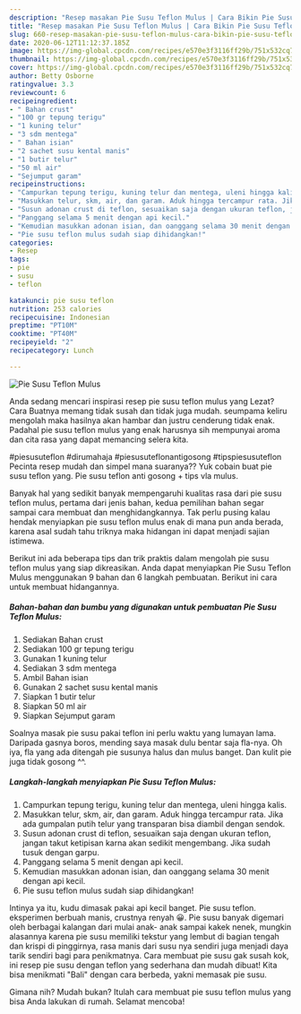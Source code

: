 ```yaml
---
description: "Resep masakan Pie Susu Teflon Mulus | Cara Bikin Pie Susu Teflon Mulus Yang Paling Enak"
title: "Resep masakan Pie Susu Teflon Mulus | Cara Bikin Pie Susu Teflon Mulus Yang Paling Enak"
slug: 660-resep-masakan-pie-susu-teflon-mulus-cara-bikin-pie-susu-teflon-mulus-yang-paling-enak
date: 2020-06-12T11:12:37.185Z
image: https://img-global.cpcdn.com/recipes/e570e3f3116ff29b/751x532cq70/pie-susu-teflon-mulus-foto-resep-utama.jpg
thumbnail: https://img-global.cpcdn.com/recipes/e570e3f3116ff29b/751x532cq70/pie-susu-teflon-mulus-foto-resep-utama.jpg
cover: https://img-global.cpcdn.com/recipes/e570e3f3116ff29b/751x532cq70/pie-susu-teflon-mulus-foto-resep-utama.jpg
author: Betty Osborne
ratingvalue: 3.3
reviewcount: 6
recipeingredient:
- " Bahan crust"
- "100 gr tepung terigu"
- "1 kuning telur"
- "3 sdm mentega"
- " Bahan isian"
- "2 sachet susu kental manis"
- "1 butir telur"
- "50 ml air"
- "Sejumput garam"
recipeinstructions:
- "Campurkan tepung terigu, kuning telur dan mentega, uleni hingga kalis."
- "Masukkan telur, skm, air, dan garam. Aduk hingga tercampur rata. Jika ada gumpalan putih telur yang transparan bisa diambil dengan sendok."
- "Susun adonan crust di teflon, sesuaikan saja dengan ukuran teflon, jangan takut ketipisan karna akan sedikit mengembang. Jika sudah tusuk dengan garpu."
- "Panggang selama 5 menit dengan api kecil."
- "Kemudian masukkan adonan isian, dan oanggang selama 30 menit dengan api kecil."
- "Pie susu teflon mulus sudah siap dihidangkan!"
categories:
- Resep
tags:
- pie
- susu
- teflon

katakunci: pie susu teflon 
nutrition: 253 calories
recipecuisine: Indonesian
preptime: "PT10M"
cooktime: "PT40M"
recipeyield: "2"
recipecategory: Lunch

---
```



![Pie Susu Teflon Mulus](https://img-global.cpcdn.com/recipes/e570e3f3116ff29b/751x532cq70/pie-susu-teflon-mulus-foto-resep-utama.jpg)

Anda sedang mencari inspirasi resep pie susu teflon mulus yang Lezat? Cara Buatnya memang tidak susah dan tidak juga mudah. seumpama keliru mengolah maka hasilnya akan hambar dan justru cenderung tidak enak. Padahal pie susu teflon mulus yang enak harusnya sih mempunyai aroma dan cita rasa yang dapat memancing selera kita.

#piesusuteflon #dirumahaja #piesusuteflonantigosong #tipspiesusuteflon Pecinta resep mudah dan simpel mana suaranya?? Yuk cobain buat pie susu teflon yang. Pie susu teflon anti gosong + tips vla mulus.

Banyak hal yang sedikit banyak mempengaruhi kualitas rasa dari pie susu teflon mulus, pertama dari jenis bahan, kedua pemilihan bahan segar sampai cara membuat dan menghidangkannya. Tak perlu pusing kalau hendak menyiapkan pie susu teflon mulus enak di mana pun anda berada, karena asal sudah tahu triknya maka hidangan ini dapat menjadi sajian istimewa.


Berikut ini ada beberapa tips dan trik praktis dalam mengolah pie susu teflon mulus yang siap dikreasikan. Anda dapat menyiapkan Pie Susu Teflon Mulus menggunakan 9 bahan dan 6 langkah pembuatan. Berikut ini cara untuk membuat hidangannya.

<!--inarticleads1-->

##### Bahan-bahan dan bumbu yang digunakan untuk pembuatan Pie Susu Teflon Mulus:

1. Sediakan  Bahan crust
1. Sediakan 100 gr tepung terigu
1. Gunakan 1 kuning telur
1. Sediakan 3 sdm mentega
1. Ambil  Bahan isian
1. Gunakan 2 sachet susu kental manis
1. Siapkan 1 butir telur
1. Siapkan 50 ml air
1. Siapkan Sejumput garam


Soalnya masak pie susu pakai teflon ini perlu waktu yang lumayan lama. Daripada gasnya boros, mending saya masak dulu bentar saja fla-nya. Oh iya, fla yang ada ditengah pie susunya halus dan mulus banget. Dan kulit pie juga tidak gosong ^^. 

<!--inarticleads2-->

##### Langkah-langkah menyiapkan Pie Susu Teflon Mulus:

1. Campurkan tepung terigu, kuning telur dan mentega, uleni hingga kalis.
1. Masukkan telur, skm, air, dan garam. Aduk hingga tercampur rata. Jika ada gumpalan putih telur yang transparan bisa diambil dengan sendok.
1. Susun adonan crust di teflon, sesuaikan saja dengan ukuran teflon, jangan takut ketipisan karna akan sedikit mengembang. Jika sudah tusuk dengan garpu.
1. Panggang selama 5 menit dengan api kecil.
1. Kemudian masukkan adonan isian, dan oanggang selama 30 menit dengan api kecil.
1. Pie susu teflon mulus sudah siap dihidangkan!


Intinya ya itu, kudu dimasak pakai api kecil banget. Pie susu teflon. eksperimen berbuah manis, crustnya renyah 😀. Pie susu banyak digemari oleh berbagai kalangan dari mulai anak- anak sampai kakek nenek, mungkin alasannya karena pie susu memiliki tekstur yang lembut di bagian tengah dan krispi di pinggirnya, rasa manis dari susu nya sendiri juga menjadi daya tarik sendiri bagi para penikmatnya. Cara membuat pie susu gak susah kok, ini resep pie susu dengan teflon yang sederhana dan mudah dibuat! Kita bisa menikmati &#34;Bali&#34; dengan cara berbeda, yakni memasak pie susu. 

Gimana nih? Mudah bukan? Itulah cara membuat pie susu teflon mulus yang bisa Anda lakukan di rumah. Selamat mencoba!
